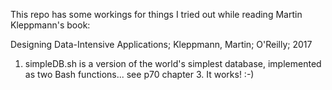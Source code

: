 This repo has some workings for things I tried out while reading Martin Kleppmann's book:

Designing Data-Intensive Applications; Kleppmann, Martin; O'Reilly; 2017

1. simpleDB.sh is a version of the world's simplest database, implemented as two Bash functions... see p70 chapter 3. It works! :-)

 
